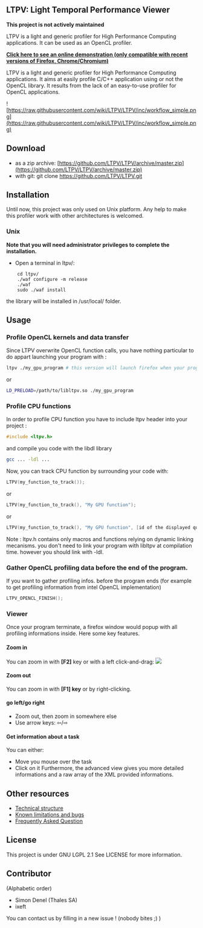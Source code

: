 LTPV: Light Temporal Performance Viewer
---------------------------------------
**This project is not actively maintained**

LTPV is a light and generic profiler for High Performance Computing applications. It can be used as an OpenCL profiler.

[**Click here to see an online demonstration (only compatible with recent versions of Firefox, Chrome/Chromium)**](https://cdn.rawgit.com/LTPV/LTPV/master/share/ltpv/index.html?file=https://cdn.rawgit.com/LTPV/LTPV/master/demos/example.xml)

LTPV is a light and generic profiler for High Performance Computing applications. It aims at easily profile C/C++ application using or not the OpenCL library. It results from the lack of an easy-to-use profiler for OpenCL applications.

![https://raw.githubusercontent.com/wiki/LTPV/LTPV/inc/workflow_simple.png](https://raw.githubusercontent.com/wiki/LTPV/LTPV/inc/workflow_simple.png)

Download
--------

- as a zip archive: [https://github.com/LTPV/LTPV/archive/master.zip](https://github.com/LTPV/LTPV/archive/master.zip)
- with git: git clone https://github.com/LTPV/LTPV.git

Installation
------------

Until now, this project was only used on Unix platform. Any help to make this profiler work with other architectures is welcomed.

### Unix

**Note that you will need administrator privileges to complete the installation.**

* Open a terminal in ltpv/:

```
    cd ltpv/
    ./waf configure -m release
    ./waf
    sudo ./waf install
```
the library will be installed in /usr/local/ folder.


Usage
-----


### Profile OpenCL kernels and data transfer


Since LTPV overwrite OpenCL function calls,
you have nothing particular to do appart launching your program with : 

```bash
ltpv ./my_gpu_program # this version will launch firefox when your program ends
```
or
```bash
LD_PRELOAD=/path/to/libltpv.so ./my_gpu_program
```

### Profile CPU functions

In order to profile CPU function you have to include ltpv header into your project :
```c
#include <ltpv.h>
```
and compile you code with the libdl library
```bash
gcc ... -ldl ...
```
Now, you can track CPU function by surrounding your code with:
```c
LTPV(my_function_to_track());
```
or 
```c
LTPV(my_function_to_track(), "My GPU function");
```
or
```c
LTPV(my_function_to_track(), "My GPU function", [id of the displayed queue on the viewer] );
```
Note : ltpv.h contains only macros and functions relying on dynamic linking mecanisms.
you don't need to link your program with libltpv at compilation time. however you should link with -ldl.

### Gather OpenCL profiling data before the end of the program.

If you want to gather profiling infos. before the program ends (for example to get profiling information from intel OpenCL implementation)
```c
LTPV_OPENCL_FINISH();
```
### Viewer

Once your program terminate, a firefox window would popup with all profiling informations inside.
Here some key features.

#### Zoom in
You can zoom in with **[F2]** key or with a left click-and-drag:
<img src="inc/zoom_in_click_and_drag.png">

#### Zoom out
You can zoom in with **[F1] key** or by right-clicking.

#### go left/go right
  * Zoom out, then zoom in somewhere else
  * Use arrow keys: ⇦/⇨

#### Get information about a task
You can either:
  * Move you mouse over the task
  * Click on it
Furthermore, the advanced view gives you more detailed informations and a raw array of the XML provided informations.

Other resources
---------------
- [Technical structure](https://github.com/LTPV/LTPV/wiki/Technical-structure)
- [Known limitations and bugs](https://github.com/LTPV/LTPV/wiki/Known-limitations-and-bugs)
- [Frequently Asked Question](https://github.com/LTPV/LTPV/wiki/FAQ:-Frequently-Asked-Questions)


License
-------

This project is under GNU LGPL 2.1 See LICENSE for more information.

Contributor 
-----------
(Alphabetic order)

* Simon Denel (Thales SA)
* ixeft

You can contact us by filling in a new issue ! (nobody bites ;) )

